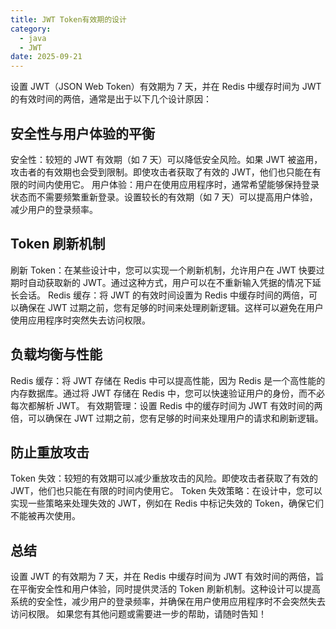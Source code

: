 ```yaml
---
title: JWT Token有效期的设计
category:
  - java
  - JWT
date: 2025-09-21
---
```


设置 JWT（JSON Web Token）有效期为 7 天，并在 Redis 中缓存时间为 JWT 的有效时间的两倍，通常是出于以下几个设计原因：

## 安全性与用户体验的平衡

安全性：较短的 JWT 有效期（如 7 天）可以降低安全风险。如果 JWT 被盗用，攻击者的有效期也会受到限制。即使攻击者获取了有效的 JWT，他们也只能在有限的时间内使用它。
用户体验：用户在使用应用程序时，通常希望能够保持登录状态而不需要频繁重新登录。设置较长的有效期（如 7 天）可以提高用户体验，减少用户的登录频率。

## Token 刷新机制
刷新 Token：在某些设计中，您可以实现一个刷新机制，允许用户在 JWT 快要过期时自动获取新的 JWT。通过这种方式，用户可以在不重新输入凭据的情况下延长会话。
Redis 缓存：将 JWT 的有效时间设置为 Redis 中缓存时间的两倍，可以确保在 JWT 过期之前，您有足够的时间来处理刷新逻辑。这样可以避免在用户使用应用程序时突然失去访问权限。

## 负载均衡与性能
Redis 缓存：将 JWT 存储在 Redis 中可以提高性能，因为 Redis 是一个高性能的内存数据库。通过将 JWT 存储在 Redis 中，您可以快速验证用户的身份，而不必每次都解析 JWT。
有效期管理：设置 Redis 中的缓存时间为 JWT 有效时间的两倍，可以确保在 JWT 过期之前，您有足够的时间来处理用户的请求和刷新逻辑。

## 防止重放攻击
Token 失效：较短的有效期可以减少重放攻击的风险。即使攻击者获取了有效的 JWT，他们也只能在有限的时间内使用它。
Token 失效策略：在设计中，您可以实现一些策略来处理失效的 JWT，例如在 Redis 中标记失效的 Token，确保它们不能被再次使用。

## 总结
设置 JWT 的有效期为 7 天，并在 Redis 中缓存时间为 JWT 有效时间的两倍，旨在平衡安全性和用户体验，同时提供灵活的 Token 刷新机制。这种设计可以提高系统的安全性，减少用户的登录频率，并确保在用户使用应用程序时不会突然失去访问权限。
如果您有其他问题或需要进一步的帮助，请随时告知！